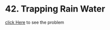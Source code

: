 # 42. Trapping Rain Water
[click Here](https://leetcode.com/problems/trapping-rain-water/) to see the problem
